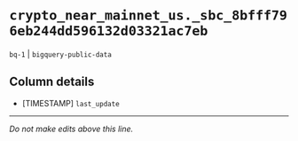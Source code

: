 # `crypto_near_mainnet_us._sbc_8bfff796eb244dd596132d03321ac7eb`
`bq-1` | `bigquery-public-data`

## Column details
* [TIMESTAMP] `last_update`

-------------------------------------------------------------------------------
*Do not make edits above this line.*
